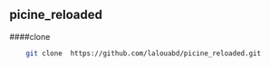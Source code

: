 ## picine_reloaded
####clone
```bash
	git clone  https://github.com/lalouabd/picine_reloaded.git
```

